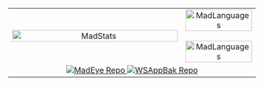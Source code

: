 <div align="center">
  <table border="0" cellspacing="0" cellpadding="0" style="border-collapse: collapse;">
    <tr>
      <td align="center" width="70%">
        <picture>
          <!-- Source for dark mode -->
          <source 
            srcset="https://github-readme-stats.vercel.app/api?username=MadCkull&show_icons=true&theme=transparent&count_private=true&hide_border=true&title_color=9932CC&icon_color=9932CC&text_color=c9d1d9" 
            media="(prefers-color-scheme: dark)" 
          />
          <!-- Source for light mode -->
          <source 
            srcset="https://github-readme-stats.vercel.app/api?username=MadCkull&show_icons=true&theme=transparent&count_private=true&hide_border=true&title_color=FF6F61&icon_color=FF6F61&text_color=4A4A4A&bg_color=F7F9FC" 
            media="(prefers-color-scheme: light)" 
          />
          <!-- Default image fallback (light mode) -->
          <img 
            width="100%" 
            srcset="https://github-readme-stats.vercel.app/api?username=MadCkull&show_icons=true&theme=transparent&count_private=true&hide_border=true&title_color=FF6F61&icon_color=FF6F61&text_color=4A4A4A&bg_color=F7F9FC" 
            alt="MadStats" 
          />
        </picture>
      </td>
      <td align="center" width="30%">
        <picture>
          <!-- Source for dark mode -->
          <source 
            srcset="https://github-readme-stats.vercel.app/api/top-langs/?username=MadCkull&hide=html&layout=compact&hide_border=true&title_color=9932CC&text_color=c9d1d9&bg_color=0d1117" 
            media="(prefers-color-scheme: dark)" 
          />
          <!-- Source for light mode -->
          <source 
            srcset="https://github-readme-stats.vercel.app/api/top-langs/?username=MadCkull&hide=html&layout=compact&hide_border=true&title_color=FF6F61&text_color=4A4A4A&bg_color=F7F9FC" 
            media="(prefers-color-scheme: light)" 
          />
          <!-- Default image fallback (light mode) -->
          <img 
            width="100%" 
            srcset="https://github-readme-stats.vercel.app/api/top-langs/?username=MadCkull&hide=html&layout=compact&hide_border=true&title_color=FF6F61&text_color=4A4A4A&bg_color=F7F9FC" 
            alt="MadLanguages" 
          />
        </picture>
        <br><br>
        <picture>
          <!-- Source for dark mode -->
          <source 
            srcset="https://github-readme-stats.vercel.app/api/top-langs/?username=MadCkull&hide=html&layout=compact&hide_border=true&title_color=9932CC&text_color=c9d1d9&bg_color=0d1117" 
            media="(prefers-color-scheme: dark)" 
          />
          <!-- Source for light mode -->
          <source 
            srcset="https://github-readme-stats.vercel.app/api/top-langs/?username=MadCkull&hide=html&layout=compact&hide_border=true&title_color=FF6F61&text_color=4A4A4A&bg_color=F7F9FC" 
            media="(prefers-color-scheme: light)" 
          />
          <!-- Default image fallback (light mode) -->
          <img 
            width="100%" 
            srcset="https://github-readme-stats.vercel.app/api/top-langs/?username=MadCkull&hide=html&layout=compact&hide_border=true&title_color=FF6F61&text_color=4A4A4A&bg_color=F7F9FC" 
            alt="MadLanguages" 
          />
        </picture>
      </td>
    </tr>
    <tr align="center">
      <td colspan="2">
        <a href="https://github.com/MadCkull/MadEye">
          <picture>
            <!-- Source for dark mode -->
            <source 
              srcset="https://github-readme-stats.vercel.app/api/pin/?username=MadCkull&repo=MadEye&hide_border=true&title_color=9932CC&text_color=c9d1d9&bg_color=0d1117" 
              media="(prefers-color-scheme: dark)" 
            />
            <!-- Source for light mode -->
            <source 
              srcset="https://github-readme-stats.vercel.app/api/pin/?username=MadCkull&repo=MadEye&hide_border=true&title_color=FF6F61&text_color=4A4A4A&bg_color=F7F9FC" 
              media="(prefers-color-scheme: light)" 
            />
            <!-- Default image fallback (light mode) -->
            <img 
              src="https://github-readme-stats.vercel.app/api/pin/?username=MadCkull&repo=MadEye&hide_border=true&title_color=FF6F61&text_color=4A4A4A&bg_color=F7F9FC" 
              alt="MadEye Repo" 
            />
          </picture>
        </a>
        <a href="https://github.com/MadCkull/WSAppBak">
          <picture>
            <!-- Source for dark mode -->
            <source 
              srcset="https://github-readme-stats.vercel.app/api/pin/?username=MadCkull&repo=WSAppBak&hide_border=true&title_color=9932CC&text_color=c9d1d9&bg_color=0d1117" 
              media="(prefers-color-scheme: dark)" 
            />
            <!-- Source for light mode -->
            <source 
              srcset="https://github-readme-stats.vercel.app/api/pin/?username=MadCkull&repo=WSAppBak&hide_border=true&title_color=FF6F61&text_color=4A4A4A&bg_color=F7F9FC" 
              media="(prefers-color-scheme: light)" 
            />
            <!-- Default image fallback (light mode) -->
            <img 
              src="https://github-readme-stats.vercel.app/api/pin/?username=MadCkull&repo=WSAppBak&hide_border=true&title_color=FF6F61&text_color=4A4A4A&bg_color=F7F9FC" 
              alt="WSAppBak Repo" 
            />
          </picture>
        </a>
      </td>
    </tr>
  </table>
</div>

